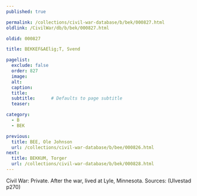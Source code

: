 ```yaml
---
published: true

permalink: /collections/civil-war-database/b/bek/000827.html
oldlink: /CivilWar/db/b/bek/000827.html

oldid: 000827

title: BEKKEF&AElig;T, Svend

pagelist:
  exclude: false
  order: 827
  image: 
  alt:
  caption:
  title:
  subtitle:      # Defaults to page subtitle
  teaser:

category: 
  - B 
  - BEK

previous:
  title: BEE, Ole Johnson
  url: /collections/civil-war-database/b/bee/000826.html  
next:
  title: BEKKUM, Torger
  url: /collections/civil-war-database/b/bek/000828.html   
---
```

Civil War: Private. After the war, lived at Lyle, Minnesota. Sources: (Ulvestad p270)